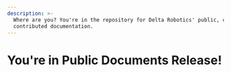 ```yaml
---
description: >-
  Where are you? You're in the repository for Delta Robotics' public, community
  contributed documentation.
---
```


# You're in Public Documents Release!

